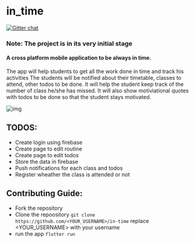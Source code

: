 # in_time
[![Gitter chat](https://badges.gitter.im/gitterHQ/gitter.png)](https://gitter.im/in_time/Lobby)

### Note: The project is in its very initial stage

#### A cross platform mobile application to be always in time.
The app will help students to get all the work done in time and track his activities
The students will be notified about their timetable, classes to attend, other todos to be done.
It will help the student keep track of the number of class he/she has missed.
It will also show motiviational quotes with todos to be done so that the student stays motivated.

![img](./assets/img/wire.png)


## TODOS:
* Create login using firebase
* Create page to edit routine
* Create page to edit todos
* Store the data in firebase
* Push notifications for each class and todos
* Register wheather the class is attended or not

## Contributing Guide:

* Fork the repository
* Clone the repoository
`git clone https://github.com/<YOUR_USERNAME>/in-time`
replace <YOUR_USERNAME> with your username
* run the app `flutter run` 